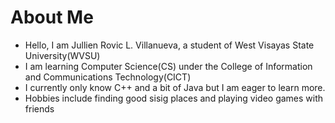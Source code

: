 # About Me
- Hello, I am Jullien Rovic L. Villanueva, a student of West Visayas State University(WVSU)
- I am learning Computer Science(CS) under the College of Information and Communications Technology(CICT)
- I currently only know C++ and a bit of Java but I am eager to learn more.
- Hobbies include finding good sisig places and playing video games with friends
